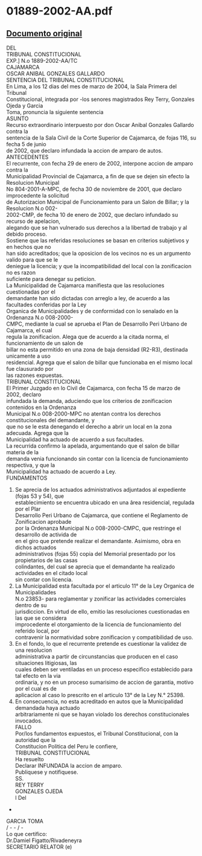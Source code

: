
01889-2002-AA.pdf
=================
  
[Documento original](https://tc.gob.pe/jurisprudencia/2004/01889-2002-AA.pdf)  
---  
DEL  
TRIBUNAL CONSTITUCIONAL  
EXP.] N.o 1889-2002-AA/TC  
CAJAMARCA  
OSCAR ANIBAL GONZALES GALLARDO  
SENTENCIA DEL TRIBUNAL CONSTITUCIONAL  
En Lima, a los 12 dias del mes de marzo de 2004, la Sala Primera del Tribunal  
Constitucional, integrada por -los senores magistrados Rey Terry, Gonzales Ojeda y Garcia  
Toma, pronuncia la siguiente sentencia  
ASUNTO  
Recurso extraordinario interpuesto por don Oscar Anibal Gonzales Gallardo contra la  
sentencia de la Sala Civil de la Corte Superior de Cajamarca, de fojas 116, su fecha 5 de junio  
de 2002, que declaro infundada la accion de amparo de autos.  
ANTECEDENTES  
El recurrente, con fecha 29 de enero de 2002, interpone accion de amparo contra la  
Municipalidad Provincial de Cajamarca, a fin de que se dejen sin efecto la Resolucion Municipal  
No 804-2001-A-MPC, de fecha 30 de noviembre de 2001, que declaro improcedente la solicitud  
de Autorizacion Municipal de Funcionamiento para un Salon de Billar; y la Resolucion N.o 002-  
2002-CMP, de fecha 10 de enero de 2002, que declaro infundado su recurso de apelacion,  
alegando que se han vulnerado sus derechos a la libertad de trabajo y al debido proceso.  
Sostiene que las referidas resoluciones se basan en criterios subjetivos y en hechos que no  
han sido acreditados; que la oposicion de los vecinos no es un argumento valido para que se le  
deniegue la licencia; y que la incompatibilidad del local con la zonificacion no es razon  
suficiente para denegar su peticion.  
La Municipalidad de Cajamarca manifiesta que las resoluciones cuestionadas por el  
demandante han sido dictadas con arreglo a ley, de acuerdo a las facultades conferidas por la Ley  
Organica de Municipalidades y de conformidad con lo senalado en la Ordenanza N.o 008-2000-  
CMPC, mediante la cual se aprueba el Plan de Desarrollo Peri Urbano de Cajamarca, el cual  
regula la zonificacion. Alega que de acuerdo a la citada norma, el funcionamiento de un salon de  
billar no esta permitido en una zona de baja densidad (R2-R3), destinada unicamente a uso  
residencial. Agrega que el salon de billar que funcionaba en el mismo local fue clausurado por  
las razones expuestas.  
TRIBUNAL CONSTITUCIONAL  
El Primer Juzgado en lo Civil de Cajamarca, con fecha 15 de marzo de 2002, declaro  
infundada la demanda, aduciendo que los criterios de zonificacion contenidos en la Ordenanza  
Municipal N.o 008-2000-MPC no atentan contra los derechos constitucionales del demandante, y  
que no se le esta denegando el derecho a abrir un local en la zona adecuada. Agrega que la  
Municipalidad ha actuado de acuerdo a sus facultades.  
La recurrida confirmo la apelada, argumentando que el salon de billar materia de la  
demanda venia funcionando sin contar con la licencia de funcionamiento respectiva, y que la  
Municipalidad ha actuado de acuerdo a Ley.  
FUNDAMENTOS  
1. Se aprecia de los actuados administrativos adjuntados al expediente (fojas 53 y 54), que  
establecimiento se encuentra ubicado en una ârea residencial, regulada por el Plar  
Desarrollo Peri Urbano de Cajamarca, que contiene el Reglamento de Zonificacion aprobade  
por la Ordenanza Municipal N.o 008-2000-CMPC, que restringe el desarrollo de activida de  
en el giro que pretende realizar el demandante. Asimismo, obra en dichos actuados  
administrativos (fojas 55) copia del Memorial presentado por los propietarios de las casas  
colindantes, del cual se aprecia que el demandante ha realizado actividades en el citado local  
sin contar con licencia.  
2. La Municipalidad esta facultada por el articulo 11° de la Ley Organica de Municipalidades  
N.o 23853- para reglamentar y zonificar las actividades comerciales dentro de su  
jurisdiccion. En virtud de ello, emitio las resoluciones cuestionadas en las que se considera  
improcedente el otorgamiento de la licencia de funcionamiento del referido local, por  
contravenir la normatividad sobre zonificacion y compatibilidad de uso.  
3. En el fondo, lo que el recurrente pretende es cuestionar la validez de una resolucion  
administrativa a partir de circunstancias que producen en el caso situaciones litigiosas, las  
cuales deben ser ventiladas en un proceso especifico establecido para tal efecto en la via  
ordinaria, y no en un proceso sumarisimo de accion de garantia, motivo por el cual es de  
aplicacion al caso lo prescrito en el articulo 13° de la Ley N.° 25398.  
4. En consecuencia, no esta acreditado en autos que la Municipalidad demandada haya actuado  
arbitrariamente ni que se hayan violado los derechos constitucionales invocados.  
FALLO  
Por/los fundamentos expuestos, el Tribunal Constitucional, con la autoridad que la  
Constitucion Politica del Peru le confiere,  
TRIBUNAL CONSTITUCIONAL  
Ha resuelto  
Declarar INFUNDADA la accion de amparo.  
Publiquese y notifiquese.  
SS.  
REY TERRY  
GONZALES OJEDA  
l Del  
-  
GARCIA TOMA  
/ - - / -  
Lo que certifico:  
Dr.Damiel Figatto/Rivadeneyra  
SECRETARIO RELATOR (e)